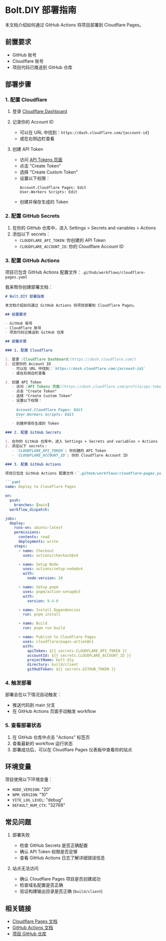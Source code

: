 # Bolt.DIY 部署指南

本文档介绍如何通过 GitHub Actions 将项目部署到 Cloudflare Pages。

## 前置要求

- GitHub 账号
- Cloudflare 账号
- 项目代码已推送到 GitHub 仓库

## 部署步骤

### 1. 配置 Cloudflare

1. 登录 [Cloudflare Dashboard](https://dash.cloudflare.com/)
2. 记录你的 Account ID
   - 可以在 URL 中找到：`https://dash.cloudflare.com/{account-id}`
   - 或在右侧边栏查看

3. 创建 API Token
   - 访问 [API Tokens 页面](https://dash.cloudflare.com/profile/api-tokens)
   - 点击 "Create Token"
   - 选择 "Create Custom Token"
   - 设置以下权限：
     ```
     Account.Cloudflare Pages: Edit
     User.Workers Scripts: Edit
     ```
   - 创建并保存生成的 Token

### 2. 配置 GitHub Secrets

1. 在你的 GitHub 仓库中，进入 Settings > Secrets and variables > Actions
2. 添加以下 secrets：
   - `CLOUDFLARE_API_TOKEN`: 你创建的 API Token
   - `CLOUDFLARE_ACCOUNT_ID`: 你的 Cloudflare Account ID

### 3. 配置 GitHub Actions

项目已包含 GitHub Actions 配置文件：`.github/workflows/cloudflare-pages.yaml`

我来帮你创建部署文档：

```markdown:README_CN.md
# Bolt.DIY 部署指南

本文档介绍如何通过 GitHub Actions 将项目部署到 Cloudflare Pages。

## 前置要求

- GitHub 账号
- Cloudflare 账号
- 项目代码已推送到 GitHub 仓库

## 部署步骤

### 1. 配置 Cloudflare

1. 登录 [Cloudflare Dashboard](https://dash.cloudflare.com/)
2. 记录你的 Account ID
   - 可以在 URL 中找到：`https://dash.cloudflare.com/{account-id}`
   - 或在右侧边栏查看

3. 创建 API Token
   - 访问 [API Tokens 页面](https://dash.cloudflare.com/profile/api-tokens)
   - 点击 "Create Token"
   - 选择 "Create Custom Token"
   - 设置以下权限：
     ```
     Account.Cloudflare Pages: Edit
     User.Workers Scripts: Edit
     ```
   - 创建并保存生成的 Token

### 2. 配置 GitHub Secrets

1. 在你的 GitHub 仓库中，进入 Settings > Secrets and variables > Actions
2. 添加以下 secrets：
   - `CLOUDFLARE_API_TOKEN`: 你创建的 API Token
   - `CLOUDFLARE_ACCOUNT_ID`: 你的 Cloudflare Account ID

### 3. 配置 GitHub Actions

项目已包含 GitHub Actions 配置文件：`.github/workflows/cloudflare-pages.yaml`

```yaml
name: Deploy to Cloudflare Pages

on:
  push:
    branches: [main]
  workflow_dispatch:

jobs:
  deploy:
    runs-on: ubuntu-latest
    permissions:
      contents: read
      deployments: write
    steps:
      - name: Checkout
        uses: actions/checkout@v4

      - name: Setup Node
        uses: actions/setup-node@v4
        with:
          node-version: 20

      - name: Setup pnpm
        uses: pnpm/action-setup@v3
        with:
          version: 9.4.0

      - name: Install Dependencies
        run: pnpm install

      - name: Build
        run: pnpm run build

      - name: Publish to Cloudflare Pages
        uses: cloudflare/pages-action@v1
        with:
          apiToken: ${{ secrets.CLOUDFLARE_API_TOKEN }}
          accountId: ${{ secrets.CLOUDFLARE_ACCOUNT_ID }}
          projectName: bolt-diy
          directory: build/client
          gitHubToken: ${{ secrets.GITHUB_TOKEN }}
```

### 4. 触发部署

部署会在以下情况自动触发：
- 推送代码到 main 分支
- 在 GitHub Actions 页面手动触发 workflow

### 5. 查看部署状态

1. 在 GitHub 仓库中点击 "Actions" 标签页
2. 查看最新的 workflow 运行状态
3. 部署成功后，可以在 Cloudflare Pages 仪表板中查看你的站点

## 环境变量

项目使用以下环境变量：
- `NODE_VERSION`: "20"
- `NPM_VERSION`: "10"
- `VITE_LOG_LEVEL`: "debug"
- `DEFAULT_NUM_CTX`: "32768"

## 常见问题

1. 部署失败
   - 检查 GitHub Secrets 是否正确配置
   - 确认 API Token 权限是否足够
   - 查看 GitHub Actions 日志了解详细错误信息

2. 站点无法访问
   - 确认 Cloudflare Pages 项目是否创建成功
   - 检查域名配置是否正确
   - 验证构建输出目录是否正确 (`build/client`)

## 相关链接

- [Cloudflare Pages 文档](https://developers.cloudflare.com/pages)
- [GitHub Actions 文档](https://docs.github.com/cn/actions)
- [项目 GitHub 仓库](https://github.com/playWithAIGC/bolt.diy)



